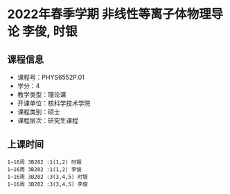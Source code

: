 # 2022年春季学期 非线性等离子体物理导论 李俊, 时银






## 课程信息

- 课程号：PHYS6552P.01
- 学分：4
- 教学类型：理论课
- 开课单位：核科学技术学院
- 课程类别：硕士
- 课程层次：研究生课程

## 上课时间

```
1~16周 3B202 :1(1,2) 时银
1~16周 3B202 :1(1,2) 李俊
1~16周 3B202 :3(3,4,5) 时银
1~16周 3B202 :3(3,4,5) 李俊
```

